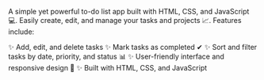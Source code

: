 A simple yet powerful to-do list app built with HTML, CSS, and JavaScript 💻. 
Easily create, edit, and manage your tasks and projects 📈. 
Features include:

✨ Add, edit, and delete tasks
✨ Mark tasks as completed ✔
✨ Sort and filter tasks by date, priority, and status 📊
✨ User-friendly interface and responsive design 📱
✨ Built with HTML, CSS, and JavaScript
